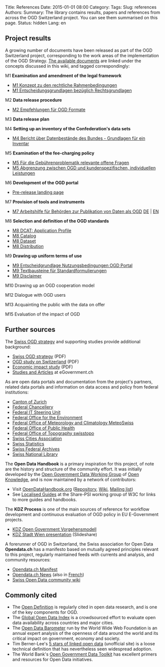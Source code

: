 Title: References
Date: 2015-01-01 08:00
Category:
Tags:
Slug: references
Authors:
Summary: The library contains results, papers and references from across the OGD Switzerland project. You can see them summarised on this page.
Status: hidden
Lang: en


## Project results

A growing number of documents have been released as part of the OGD Switzerland project, corresponding to the work areas of the implementation of the OGD Strategy. [The available documents](http://www.egovernment.ch/umsetzung/00881/00883/01112/index.html?lang=en) are linked under the concepts discussed in this wiki, and tagged correspondingly:

M1 **Examination and amendment of the legal framework**

  - [M1 Konzept zu den rechtliche Rahmenbedingungen](/m1-rechtliche-rahmen-de)
  - [M1 Entscheidungsgrundlagen bezüglich Rechtsgrundlagen](/m1-entscheid-rechtsgrundlagen-de)

M2 **Data release procedure**

  - [M2 Empfehlungen für OGD Formate](/m2-ogd-formate)

M3 **Data release plan**

M4 **Setting up an inventory of the Confederation's data sets**

  - [M4 Bericht über Datenbestände des Bundes - Grundlagen für ein Inventar](/m4-datebestaende-bund-de)

M5 **Examination of the fee-charging policy**

  - [M5 Für die Gebührenproblematik relevante offene Fragen](/m5-gebuehrenproblematik-de)
  - [M5 Abgrenzung zwischen OGD und kundenspezifischen, individuellen Leistungen](/m5-abgrenzung-leistungen-de)

M6 **Development of the OGD portal**

  - [Pre-release landing page](http://ogdch.github.io)

M7 **Provision of tools and instruments**

  - [M7 Arbeitshilfe für Behörden zur Publikation von Daten als OGD](/m7-recht-arbeitshilfe-de) [DE](/m7-recht-arbeitshilfe-de) | [EN](/m7-recht-arbeitshilfe-en)

M8 **Selection and definition of the OGD standards**

  - [M8 DCAT: Application Profile](/m8-dcat-application-en)
  - [M8 Catalog](/m8-catalog-de)
  - [M8 Dataset](/m8-dataset-de)
  - [M8 Distribution](/m8-distribution-de)

M9 **Drawing up uniform terms of use**

  - [M9 Entscheidgrundlage Nutzungsbedingungen OGD Portal](/m9-entscheid-nutzungsbedingungen-de)
  - [M9 Textbausteine für Standardformulierungen](/m9-standardformulierungen-de)
  - [M9 Disclaimer](/m9-disclaimer-de)

M10 Drawing up an OGD cooperation model

M12 Dialogue with OGD users

M13 Acquainting the public with the data on offer

M15 Evaluation of the impact of OGD

## Further sources

The [Swiss OGD strategy](http://www.egovernment.ch/umsetzung/00881/00883/index.html?lang=en) and supporting studies provide additional background:

- [Swiss OGD strategy](http://www.egovernment.ch/umsetzung/00881/00883/index.html?lang=en&download=NHzLpZeg7t,lnp6I0NTU042l2Z6ln1ad1IZn4Z2qZpnO2Yuq2Z6gpJCDdXx4fWym162epYbg2c_JjKbNoKSn6A--) (PDF)
- [OGD study on Switzerland](http://www.egovernment.ch/umsetzung/00881/00883/index.html?lang=en&download=NHzLpZeg7t,lnp6I0NTU042l2Z6ln1ad1IZn4Z2qZpnO2Yuq2Z6gpJCDdXx4f2ym162epYbg2c_JjKbNoKSn6A--) (PDF)
- [Economic impact study](http://www.egovernment.ch/umsetzung/00881/00883/index.html?lang=en&download=NHzLpZeg7t,lnp6I0NTU042l2Z6ln1ad1IZn4Z2qZpnO2Yuq2Z6gpJCDdYF2fmym162epYbg2c_JjKbNoKSn6A--) (PDF)
- [Studies and Articles](http://www.egovernment.ch/dokumentation/studien/index.html?lang=en) at eGovernment.ch

As are open data portals and documentation from the project's partners, related data portals and information on data access and policy from federal institutions:

- [Canton of Zurich](http://www.zh.ch/internet/de/rechtliche_grundlagen/oeffentlichkeitsprinzip/informationszugang.html#a-content)
- [Federal Chancellery](http://www.bk.admin.ch/themen/07075/07084/index.html?lang=de)
- [Federal IT Steering Unit](http://www.isb.admin.ch/dokumentation/amtl_dokumente/index.html?lang=de)
- [Federal Office for the Environment](http://www.bafu.admin.ch/gis/02911/index.html?lang=de)
- [Federal Office of Meteorology and Climatology MeteoSwiss](http://www.meteoschweiz.admin.ch/web/en/services/data_portal.html)
- [Federal Office of Public Health](http://www.bag.admin.ch/dienstleistungen/14428/index.html?lang=de)
- [Federal Office of Topography swisstopo](http://www.geo.admin.ch/)
- [Swiss Cities Association](http://uniondesvilles.ch/de/Info/Dokumentation/Statistik_der_Schweizer_Stadte)
- [Swiss Statistics](http://www.bfs.admin.ch/bfs/portal/en/index/infothek.html)
- [Swiss Federal Archives](http://www.bar.admin.ch/dienstleistungen/00823/01912/index.html?lang=en)
- [Swiss National Library](http://www.nb.admin.ch/nb_professionnel/01693/index.html?lang=en)

The **Open Data Handbook** is a primary inspiration for this project, of note are the history and structure of the community effort. It was initially developed by the [Open Government Data Working Group](http://opengovernmentdata.org/) of [Open Knowledge](http://okfn.org), and is now maintained by a network of contributors:

- Visit [OpenDataHandbook.org](http://opendatahandbook.org/) ([Repository](https://github.com/okfn/opendatahandbook/), [Wiki](http://wiki.okfn.org/Projects/Open_Data_Handbook), [Mailing list](https://lists.okfn.org/mailman/listinfo/open-data-handbook))
- See [Localised Guides](http://www.w3.org/2013/share-psi/wiki/Localised_Guides) at the Share-PSI working group of W3C for links to more guides and handbooks.

The **KDZ Process** is one of the main sources of reference for workflow development and continuous evaluation of OGD policy in EU E-Government projects.

- [KDZ Open Government Vorgehensmodell](http://kdz.eu/de/open-government-vorgehensmodell)
- [KDZ Stadt Wien presentation](http://www.slideshare.net/ogd-dachli/kdz-stadt-wien-open-government-vorgehensmodell) (Slideshare)

A forerunner of OGD in Switzerland, the Swiss association for Open Data **Opendata.ch** has a manifesto based on mutually agreed principles relevant to this project, regularly maintained feeds with currents and analysis, and community resources:

- [Opendata.ch Manifest](http://opendata.ch/organisation/manifest/)
- [Opendata.ch News](http://opendata.ch/) (also in [French](http://fr.opendata.ch/))
- [Swiss Open Data community wiki](http://make.opendata.ch/wiki)

## Commonly cited

- The [Open Definition](http://opendefinition.org/) is regularly cited in open data research, and is one of the key components for OGD.
- The [Global Open Data Index](http://census.okfn.org) is a crowdsourced effort to evaluate open data availability across countries and major cities.
- The [Open Data Barometer](http://www.opendataresearch.org/barometer) run by the World Wide Web Foundation is an annual expert analysis of the openness of data around the world and its critical impact on government, economy and society.
- Tim Berner-Lee's [5 stars of linked open data](http://5stardata.info/) (unofficial site) is a loose technical definition that has nevertheless seen widespread adoption.
- The World Bank's [Open Government Data Toolkit](http://opendatatoolkit.worldbank.org/en/) has excellent primers and resources for Open Data initiatives.
